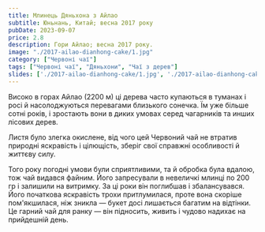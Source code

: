 ```yaml
---
title: Млинець Дяньхона з Айлао
subtitle: Юньнань, Китай; весна 2017 року
pubDate: 2023-09-07
price: 2.8
description: Гори Айлао; весна 2017 року.
image: "./2017-ailao-dianhong-cake/1.jpg"
category: ["Червоні чаї"]
tags: ["Червоні чаї", "Дяньхони", "Чаї з дерев"]
slides: ['./2017-ailao-dianhong-cake/1.jpg', './2017-ailao-dianhong-cake/2.jpg', './2017-ailao-dianhong-cake/3.jpg', './2017-ailao-dianhong-cake/4.jpg', './2017-ailao-dianhong-cake/5.jpg']
---
```


Високо в горах Айлао (2200 м) ці дерева часто купаються в туманах і росі й насолоджуються перевагами близького сонечка. Їм уже більше сотні років, і зростають вони в диких умовах серед чагарників та инших лісових дерев.

Листя було злегка окислене, від чого цей Червоний чай не втратив природні яскравість і цілющість, зберіг свої справжні особливості й життєву силу.

Того року погодні умови були сприятливими, та й обробка була вдалою, тож чай видався файним. Його запресували в невеличкі млинці по 200 гр і залишили на витримку. За ці роки він поглибшав і збалансувався. Його початкова яскравість трохи притлумилася, проте вона скоріше пом'якшилася, ніж зникла — букет досі лишається багатим на відтінки. Це гарний чай для ранку — він підносить, живить і чудово надихає на прийдешній день.
 